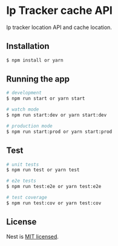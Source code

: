 # Ip Tracker cache API

Ip tracker location API and cache location.

## Installation

```bash
$ npm install or yarn
```

## Running the app

```bash
# development
$ npm run start or yarn start

# watch mode
$ npm run start:dev or yarn start:dev

# production mode
$ npm run start:prod or yarn start:prod
```

## Test

```bash
# unit tests
$ npm run test or yarn test

# e2e tests
$ npm run test:e2e or yarn test:e2e

# test coverage
$ npm run test:cov or yarn test:cov
```

## License

Nest is [MIT licensed](LICENSE).
